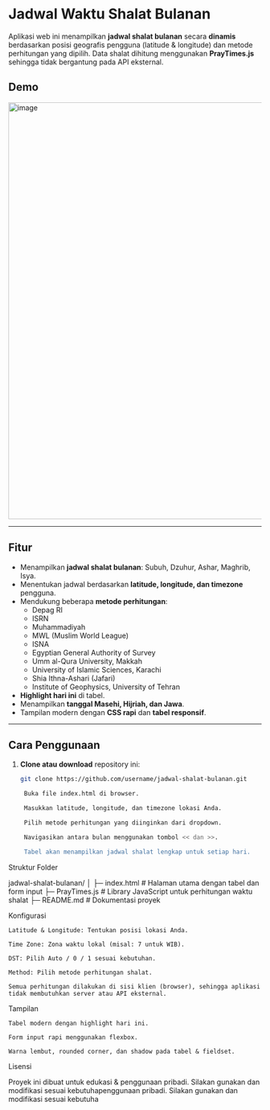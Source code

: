 # Jadwal Waktu Shalat Bulanan

Aplikasi web ini menampilkan **jadwal shalat bulanan** secara **dinamis** berdasarkan posisi geografis pengguna (latitude & longitude) dan metode perhitungan yang dipilih. Data shalat dihitung menggunakan **PrayTimes.js** sehingga tidak bergantung pada API eksternal.

## Demo
<img width="1384" height="829" alt="image" src="https://github.com/user-attachments/assets/9af6a39f-5251-414e-98c0-75a597d755f7" />

---

## Fitur

- Menampilkan **jadwal shalat bulanan**: Subuh, Dzuhur, Ashar, Maghrib, Isya.  
- Menentukan jadwal berdasarkan **latitude, longitude, dan timezone** pengguna.  
- Mendukung beberapa **metode perhitungan**:
  - Depag RI
  - ISRN
  - Muhammadiyah
  - MWL (Muslim World League)
  - ISNA
  - Egyptian General Authority of Survey
  - Umm al-Qura University, Makkah
  - University of Islamic Sciences, Karachi
  - Shia Ithna-Ashari (Jafari)
  - Institute of Geophysics, University of Tehran
- **Highlight hari ini** di tabel.  
- Menampilkan **tanggal Masehi, Hijriah, dan Jawa**.  
- Tampilan modern dengan **CSS rapi** dan **tabel responsif**.

---

## Cara Penggunaan

1. **Clone atau download** repository ini:
   ```bash
   git clone https://github.com/username/jadwal-shalat-bulanan.git

    Buka file index.html di browser.

    Masukkan latitude, longitude, dan timezone lokasi Anda.

    Pilih metode perhitungan yang diinginkan dari dropdown.

    Navigasikan antara bulan menggunakan tombol << dan >>.

    Tabel akan menampilkan jadwal shalat lengkap untuk setiap hari.

Struktur Folder

jadwal-shalat-bulanan/
│
├─ index.html          # Halaman utama dengan tabel dan form input
├─ PrayTimes.js        # Library JavaScript untuk perhitungan waktu shalat
├─ README.md           # Dokumentasi proyek

Konfigurasi

    Latitude & Longitude: Tentukan posisi lokasi Anda.

    Time Zone: Zona waktu lokal (misal: 7 untuk WIB).

    DST: Pilih Auto / 0 / 1 sesuai kebutuhan.

    Method: Pilih metode perhitungan shalat.

    Semua perhitungan dilakukan di sisi klien (browser), sehingga aplikasi tidak membutuhkan server atau API eksternal.

Tampilan

    Tabel modern dengan highlight hari ini.

    Form input rapi menggunakan flexbox.

    Warna lembut, rounded corner, dan shadow pada tabel & fieldset.

Lisensi

Proyek ini dibuat untuk edukasi & penggunaan pribadi.
Silakan gunakan dan modifikasi sesuai kebutuhapenggunaan pribadi.
Silakan gunakan dan modifikasi sesuai kebutuha
